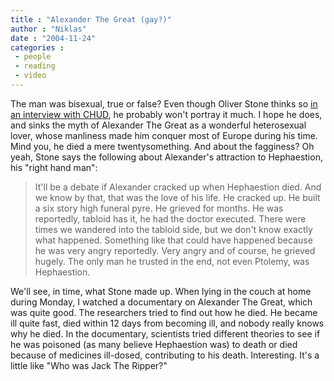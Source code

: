 ```yaml
---
title : "Alexander The Great (gay?)"
author : "Niklas"
date : "2004-11-24"
categories : 
 - people
 - reading
 - video
---
```


The man was bisexual, true or false? Even though Oliver Stone thinks so [in an interview with CHUD](http://chud.com/interviews/522), he probably won't portray it much. I hope he does, and sinks the myth of Alexander The Great as a wonderful heterosexual lover, whose manliness made him conquer most of Europe during his time. Mind you, he died a mere twentysomething. And about the fagginess? Oh yeah, Stone says the following about Alexander's attraction to Hephaestion, his "right hand man":

> It'll be a debate if Alexander cracked up when Hephaestion died. And we know by that, that was the love of his life. He cracked up. He built a six story high funeral pyre. He grieved for months. He was reportedly, tabloid has it, he had the doctor executed. There were times we wandered into the tabloid side, but we don't know exactly what happened. Something like that could have happened because he was very angry reportedly. Very angry and of course, he grieved hugely. The only man he trusted in the end, not even Ptolemy, was Hephaestion.

We'll see, in time, what Stone made up. When lying in the couch at home during Monday, I watched a documentary on Alexander The Great, which was quite good. The researchers tried to find out how he died. He became ill quite fast, died within 12 days from becoming ill, and nobody really knows why he died. In the documentary, scientists tried different theories to see if he was poisoned (as many believe Hephaestion was) to death or died because of medicines ill-dosed, contributing to his death. Interesting. It's a little like "Who was Jack The Ripper?"
